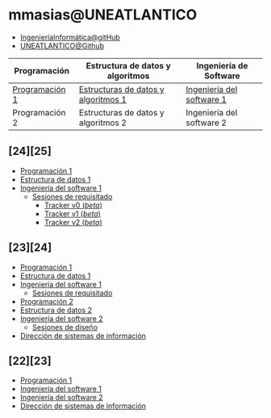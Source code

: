 # mmasias@UNEATLANTICO

- [IngenieríaInformática@gitHub](https://github.com/Ingenieria-Informatica-UNEATLANTICO)
- [UNEATLANTICO@Github](https://github.com/enterprises/uneatlantico)

<div align=center>

|Programación|Estructura de datos y algoritmos|Ingeniería de Software|
|-|-|-|
|[Programación 1](https://github.com/mmasias/prg1)|[Estructuras de datos y algoritmos 1](https://github.com/mmasias/eda1)|[Ingeniería del software 1](https://github.com/mmasias/idsw1)|
|Programación 2|Estructuras de datos y algoritmos 2|Ingeniería del software 2

</div>

## [24][25]
- [Programación 1](https://github.com/mmasias/24-25-prg1)
- [Estructura de datos 1](https://github.com/mmasias/24-25-eda1)
- [Ingeniería del software 1](https://github.com/mmasias/24-25-idsw1)
  - [Sesiones de requisitado](https://github.com/mmasias/24-25-idsw1-sdr)
    - [Tracker v0 (*beta*)](https://manuel.masiasweb.com/gh-s-v0/github-stats-page-contributors.html)
    - [Tracker v1 (*beta*)](https://manuel.masiasweb.com/gh-s-v1/github-stats-page-contributors.html)
    - [Tracker v2 (*beta*)](https://manuel.masiasweb.com/github-stats-page-contributors.html)

## [23][24]

- [Programación 1](https://github.com/mmasias/23-24-prg1)
- [Estructura de datos 1](https://github.com/mmasias/23-24-eda1)
- [Ingeniería del software 1](https://github.com/mmasias/23-24-idsw1)
  - [Sesiones de requisitado](https://github.com/mmasias/23-24-idsw1-sdr)
- [Programación 2](https://github.com/mmasias/23-24-prg2)
- [Estructura de datos 2](https://github.com/mmasias/23-24-eda2)
- [Ingeniería del software 2](https://github.com/mmasias/23-24-idsw2)
  - [Sesiones de diseño](https://github.com/mmasias/23-24-idsw2-sdd)
- [Dirección de sistemas de información](https://github.com/mmasias/23-24-DSI)

## [22][23]

- [Programación 1](https://github.com/mmasias/prg1-22-23)
- [Ingeniería del software 1](https://github.com/mmasias/idsw1-22-23)
- [Ingeniería del software 2](https://github.com/mmasias/idsw2-22-23)
- [Dirección de sistemas de información](https://github.com/mmasias/dsi-22-23)

